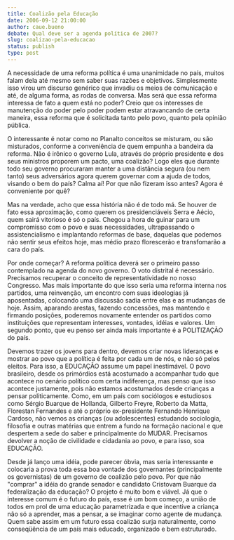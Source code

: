 ```yaml
---
title: Coalizão pela Educação
date: 2006-09-12 21:00:00
author: caue.bueno
debate: Qual deve ser a agenda política de 2007?
slug: coalizao-pela-educacao
status: publish 
type: post
---
```


A necessidade de uma 
reforma política é uma unanimidade no país, muitos falam dela até 
mesmo sem saber suas razões e objetivos. Simplesmente isso virou um 
discurso genérico que invadiu os meios de comunicação e até, de 
alguma forma, as rodas de conversa. Mas será que essa reforma interessa 
de fato a quem está no poder? Creio que os interesses de manutenção 
do poder pelo poder podem estar atravancando de certa maneira, essa 
reforma que é solicitada tanto pelo povo, quanto pela opinião pública.   




O interessante é notar 
como no Planalto conceitos se misturam, ou são misturados, conforme 
a conveniência de quem empunha a bandeira da reforma. Não é irônico 
o governo Lula, através do próprio presidente e dos seus ministros 
proporem um pacto, uma coalizão? Logo eles que durante todo seu governo 
procuraram manter a uma distância segura (ou nem tanto) seus adversários 
agora querem governar com a ajuda de todos, visando o bem do país? 
Calma aí! Por que não fizeram isso antes? Agora é conveniente por 
quê?   



Mas na verdade, acho 
que essa história não é de todo má. Se houver de fato essa aproximação, 
como querem os presidenciáveis Serra e Aécio, quem sairá vitorioso 
é só o país. Chegou a hora de guinar para um compromisso com o povo 
e suas necessidades, ultrapassando o assistencialismo e implantando 
reformas de base, daquelas que podemos não sentir seus efeitos hoje, 
mas médio prazo florescerão e transfomarão a cara do país.   




Por onde começar? A 
reforma política deverá ser o primeiro passo contemplado na agenda 
do novo governo. O voto distrital é necessário. Precisamos recuperar 
o conceito de representatividade no nosso Congresso. Mas mais importante 
do que isso seria uma reforma interna nos partidos, uma reinvenção, 
um encontro com suas ideologias já aposentadas, colocando uma discussão 
sadia entre elas e as mudanças de hoje. Assim, aparando arestas, fazendo 
concessões, mas mantendo e firmando posições, poderemos novamente 
entender os partidos como instituições que representam interesses, 
vontades, idéias e valores. Um segundo ponto, que eu penso ser ainda 
mais importante é a POLITIZAÇÃO do país.   



Devemos trazer os jovens 
para dentro, devemos criar novas lideranças e mostrar ao povo que a 
política é feita por cada um de nós, e não só pelos eleitos. Para 
isso, a EDUCAÇÃO assume um papel inestimável. O povo brasileiro, 
desde os primórdios está acostumado a acompanhar tudo que acontece 
no cenário político com certa indiferença, mas penso que isso acontece 
justamente, pois não estamos acostumados desde crianças a pensar politicamente. 
Como, em um país com sociólogos e estudiosos como Sérgio Buarque 
de Hollanda, Gilberto Freyre, Roberto da Matta, Florestan Fernandes 
e até o próprio ex-presidente Fernando Henrique Cardoso, não vemos 
as crianças (ou adolescentes) estudando sociologia, filosofia e outras 
matérias que entrem a fundo na formação nacional e que despertem 
a sede do saber e principalmente do MUDAR. Precisamos devolver a noção 
de civilidade e cidadania ao povo, e para isso, soa  EDUCAÇÃO.   




Desde já lanço uma 
idéia, pode parecer óbvia, mas seria interessante e colocaria a prova 
toda essa boa vontade dos governantes (principalmente os governistas) 
de um governo de coalizão pelo povo. Por que não "comprar" a idéia 
do grande senador e candidato Cristovam Buarque da federalização da 
educação? O projeto é muito bom e viável. Já que o interesse comum 
é o futuro do país, esse é um bom começo, a união de todos em prol 
de uma educação parametrizada e que incentive a criança não só 
a aprender, mas a pensar, a se imaginar como agente de mudança. Quem 
sabe assim em um futuro essa coalizão surja naturalmente, como conseqüência 
de um país mais educado, organizado e bem estruturado.   

